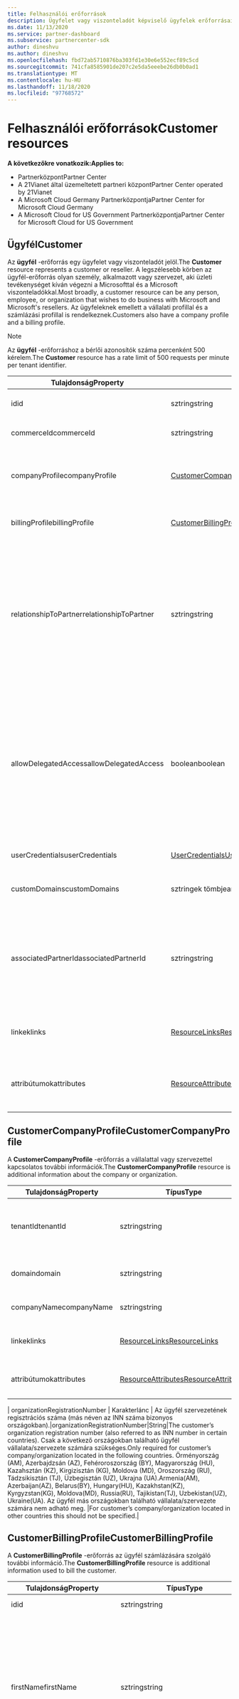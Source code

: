 ```yaml
---
title: Felhasználói erőforrások
description: Ügyfelet vagy viszonteladót képviselő ügyfelek erőforrásai.
ms.date: 11/13/2020
ms.service: partner-dashboard
ms.subservice: partnercenter-sdk
author: dineshvu
ms.author: dineshvu
ms.openlocfilehash: fbd72ab5710876ba303fd1e30e6e552ecf89c5cd
ms.sourcegitcommit: 741cfa8585901de207c2e5da5eeebe26db0b0ad1
ms.translationtype: MT
ms.contentlocale: hu-HU
ms.lasthandoff: 11/18/2020
ms.locfileid: "97768572"
---
```

# <a name="customer-resources"></a><span data-ttu-id="a03e8-103">Felhasználói erőforrások</span><span class="sxs-lookup"><span data-stu-id="a03e8-103">Customer resources</span></span>

<span data-ttu-id="a03e8-104">**A következőkre vonatkozik:**</span><span class="sxs-lookup"><span data-stu-id="a03e8-104">**Applies to:**</span></span>

- <span data-ttu-id="a03e8-105">Partnerközpont</span><span class="sxs-lookup"><span data-stu-id="a03e8-105">Partner Center</span></span>
- <span data-ttu-id="a03e8-106">A 21Vianet által üzemeltetett partneri központ</span><span class="sxs-lookup"><span data-stu-id="a03e8-106">Partner Center operated by 21Vianet</span></span>
- <span data-ttu-id="a03e8-107">A Microsoft Cloud Germany Partnerközpontja</span><span class="sxs-lookup"><span data-stu-id="a03e8-107">Partner Center for Microsoft Cloud Germany</span></span>
- <span data-ttu-id="a03e8-108">A Microsoft Cloud for US Government Partnerközpontja</span><span class="sxs-lookup"><span data-stu-id="a03e8-108">Partner Center for Microsoft Cloud for US Government</span></span>

## <a name="customer"></a><span data-ttu-id="a03e8-109">Ügyfél</span><span class="sxs-lookup"><span data-stu-id="a03e8-109">Customer</span></span>

<span data-ttu-id="a03e8-110">Az **ügyfél** -erőforrás egy ügyfelet vagy viszonteladót jelöl.</span><span class="sxs-lookup"><span data-stu-id="a03e8-110">The **Customer** resource represents a customer or reseller.</span></span> <span data-ttu-id="a03e8-111">A legszélesebb körben az ügyfél-erőforrás olyan személy, alkalmazott vagy szervezet, aki üzleti tevékenységet kíván végezni a Microsofttal és a Microsoft viszonteladókkal.</span><span class="sxs-lookup"><span data-stu-id="a03e8-111">Most broadly, a customer resource can be any person, employee, or organization that wishes to do business with Microsoft and Microsoft's resellers.</span></span> <span data-ttu-id="a03e8-112">Az ügyfeleknek emellett a vállalati profillal és a számlázási profillal is rendelkeznek.</span><span class="sxs-lookup"><span data-stu-id="a03e8-112">Customers also have a company profile and a billing profile.</span></span>

>[!NOTE]
><span data-ttu-id="a03e8-113">Az **ügyfél** -erőforráshoz a bérlői azonosítók száma percenként 500 kérelem.</span><span class="sxs-lookup"><span data-stu-id="a03e8-113">The **Customer** resource has a rate limit of 500 requests per minute per tenant identifier.</span></span>

| <span data-ttu-id="a03e8-114">Tulajdonság</span><span class="sxs-lookup"><span data-stu-id="a03e8-114">Property</span></span>              | <span data-ttu-id="a03e8-115">Típus</span><span class="sxs-lookup"><span data-stu-id="a03e8-115">Type</span></span>                                                             | <span data-ttu-id="a03e8-116">Leírás</span><span class="sxs-lookup"><span data-stu-id="a03e8-116">Description</span></span>                                                                                                                                  |
|-----------------------|------------------------------------------------------------------|----------------------------------------------------------------------------------------------------------------------------------------------|
| <span data-ttu-id="a03e8-117">id</span><span class="sxs-lookup"><span data-stu-id="a03e8-117">id</span></span>                    | <span data-ttu-id="a03e8-118">sztring</span><span class="sxs-lookup"><span data-stu-id="a03e8-118">string</span></span>                                                           | <span data-ttu-id="a03e8-119">Az ügyfél-azonosító.</span><span class="sxs-lookup"><span data-stu-id="a03e8-119">The customer ID.</span></span>                                                                                                                             |
| <span data-ttu-id="a03e8-120">commerceId</span><span class="sxs-lookup"><span data-stu-id="a03e8-120">commerceId</span></span>            | <span data-ttu-id="a03e8-121">sztring</span><span class="sxs-lookup"><span data-stu-id="a03e8-121">string</span></span>                                                           | <span data-ttu-id="a03e8-122">A kereskedelmi azonosító.</span><span class="sxs-lookup"><span data-stu-id="a03e8-122">The commerce ID.</span></span>                                                                                                                             |
| <span data-ttu-id="a03e8-123">companyProfile</span><span class="sxs-lookup"><span data-stu-id="a03e8-123">companyProfile</span></span>        | [<span data-ttu-id="a03e8-124">CustomerCompanyProfile</span><span class="sxs-lookup"><span data-stu-id="a03e8-124">CustomerCompanyProfile</span></span>](#customercompanyprofile)                | <span data-ttu-id="a03e8-125">További információ a vállalatról vagy szervezetről.</span><span class="sxs-lookup"><span data-stu-id="a03e8-125">Additional information about the company or organization.</span></span>                                                                                    |
| <span data-ttu-id="a03e8-126">billingProfile</span><span class="sxs-lookup"><span data-stu-id="a03e8-126">billingProfile</span></span>        | [<span data-ttu-id="a03e8-127">CustomerBillingProfile</span><span class="sxs-lookup"><span data-stu-id="a03e8-127">CustomerBillingProfile</span></span>](#customerbillingprofile)                | <span data-ttu-id="a03e8-128">További információ a számlázáshoz.</span><span class="sxs-lookup"><span data-stu-id="a03e8-128">Additional information used for billing.</span></span>                                                                                                     |
| <span data-ttu-id="a03e8-129">relationshipToPartner</span><span class="sxs-lookup"><span data-stu-id="a03e8-129">relationshipToPartner</span></span> | <span data-ttu-id="a03e8-130">sztring</span><span class="sxs-lookup"><span data-stu-id="a03e8-130">string</span></span>                                                           | <span data-ttu-id="a03e8-131">Meghatározza azt a licencelési programot, amelyet a partner használ ehhez az ügyfélhez: "None", "viszonteladó", "Advisor", "hírszolgáltatás" vagy "Microsoft \_ support".</span><span class="sxs-lookup"><span data-stu-id="a03e8-131">Defines the licensing program that the partner uses for this customer: "none", "reseller", "advisor", "syndication" or "microsoft\_support".</span></span> |
| <span data-ttu-id="a03e8-132">allowDelegatedAccess</span><span class="sxs-lookup"><span data-stu-id="a03e8-132">allowDelegatedAccess</span></span>  | <span data-ttu-id="a03e8-133">boolean</span><span class="sxs-lookup"><span data-stu-id="a03e8-133">boolean</span></span>                                                          | <span data-ttu-id="a03e8-134">Azt határozza meg, hogy a partner delegált rendszergazdai jogosultságokat kapott-e az ügyféltől.</span><span class="sxs-lookup"><span data-stu-id="a03e8-134">Whether the partner has been granted delegated admin privileges by this customer.</span></span> <span data-ttu-id="a03e8-135">Ez a tulajdonság csak akkor érhető el, ha az ügyfél azonosító alapján, nem lista szerint van beolvasva.</span><span class="sxs-lookup"><span data-stu-id="a03e8-135">This property is only available when getting a customer by ID, not by list.</span></span>                                                         |
| <span data-ttu-id="a03e8-136">userCredentials</span><span class="sxs-lookup"><span data-stu-id="a03e8-136">userCredentials</span></span>       | [<span data-ttu-id="a03e8-137">UserCredentials</span><span class="sxs-lookup"><span data-stu-id="a03e8-137">UserCredentials</span></span>](user-resources.md#usercredentials) | <span data-ttu-id="a03e8-138">A felhasználó hitelesítő adatai.</span><span class="sxs-lookup"><span data-stu-id="a03e8-138">The user credentials.</span></span>                                                                                                                        |
| <span data-ttu-id="a03e8-139">customDomains</span><span class="sxs-lookup"><span data-stu-id="a03e8-139">customDomains</span></span>         | <span data-ttu-id="a03e8-140">sztringek tömbje</span><span class="sxs-lookup"><span data-stu-id="a03e8-140">array of strings</span></span>                                                 | <span data-ttu-id="a03e8-141">Az ügyfél egyéni tartományának listája.</span><span class="sxs-lookup"><span data-stu-id="a03e8-141">List of custom domains of a customer.</span></span>                                                                                                        |
| <span data-ttu-id="a03e8-142">associatedPartnerId</span><span class="sxs-lookup"><span data-stu-id="a03e8-142">associatedPartnerId</span></span>   | <span data-ttu-id="a03e8-143">sztring</span><span class="sxs-lookup"><span data-stu-id="a03e8-143">string</span></span>                                                           | <span data-ttu-id="a03e8-144">Az ügyfél-fiókhoz társított közvetett viszonteladó.</span><span class="sxs-lookup"><span data-stu-id="a03e8-144">The indirect reseller associated to this customer account.</span></span> <span data-ttu-id="a03e8-145">Ez az érték csak közvetett CSP-partnerek számára állítható be.</span><span class="sxs-lookup"><span data-stu-id="a03e8-145">This value can be set only by indirect CSP partners.</span></span>                              |
| <span data-ttu-id="a03e8-146">linkek</span><span class="sxs-lookup"><span data-stu-id="a03e8-146">links</span></span>                 | [<span data-ttu-id="a03e8-147">ResourceLinks</span><span class="sxs-lookup"><span data-stu-id="a03e8-147">ResourceLinks</span></span>](utility-resources.md#resourcelinks)             | <span data-ttu-id="a03e8-148">A profilban található erőforrás-hivatkozások.</span><span class="sxs-lookup"><span data-stu-id="a03e8-148">The resource links contained within the profile.</span></span>                                                                                             |
| <span data-ttu-id="a03e8-149">attribútumok</span><span class="sxs-lookup"><span data-stu-id="a03e8-149">attributes</span></span>            | [<span data-ttu-id="a03e8-150">ResourceAttributes</span><span class="sxs-lookup"><span data-stu-id="a03e8-150">ResourceAttributes</span></span>](utility-resources.md#resourceattributes)   | <span data-ttu-id="a03e8-151">A profilnak megfelelő metaadat-attribútumok.</span><span class="sxs-lookup"><span data-stu-id="a03e8-151">The metadata attributes corresponding to the profile.</span></span>                                                                                        |

## <a name="customercompanyprofile"></a><span data-ttu-id="a03e8-152">CustomerCompanyProfile</span><span class="sxs-lookup"><span data-stu-id="a03e8-152">CustomerCompanyProfile</span></span>

<span data-ttu-id="a03e8-153">A **CustomerCompanyProfile** -erőforrás a vállalattal vagy szervezettel kapcsolatos további információk.</span><span class="sxs-lookup"><span data-stu-id="a03e8-153">The **CustomerCompanyProfile** resource is additional information about the company or organization.</span></span>

| <span data-ttu-id="a03e8-154">Tulajdonság</span><span class="sxs-lookup"><span data-stu-id="a03e8-154">Property</span></span>    | <span data-ttu-id="a03e8-155">Típus</span><span class="sxs-lookup"><span data-stu-id="a03e8-155">Type</span></span>                                                           | <span data-ttu-id="a03e8-156">Leírás</span><span class="sxs-lookup"><span data-stu-id="a03e8-156">Description</span></span>                                                                       |
|-------------|----------------------------------------------------------------|-----------------------------------------------------------------------------------|
| <span data-ttu-id="a03e8-157">tenantId</span><span class="sxs-lookup"><span data-stu-id="a03e8-157">tenantId</span></span>    | <span data-ttu-id="a03e8-158">sztring</span><span class="sxs-lookup"><span data-stu-id="a03e8-158">string</span></span>                                                         | <span data-ttu-id="a03e8-159">Az ügyfél bérlői azonosítója az Azure AD-hez.</span><span class="sxs-lookup"><span data-stu-id="a03e8-159">The customer's tenant identifier for Azure AD.</span></span> <span data-ttu-id="a03e8-160">Ezt nevezik MicrosoftID is.</span><span class="sxs-lookup"><span data-stu-id="a03e8-160">This is also called a MicrosoftID.</span></span> |
| <span data-ttu-id="a03e8-161">domain</span><span class="sxs-lookup"><span data-stu-id="a03e8-161">domain</span></span>      | <span data-ttu-id="a03e8-162">sztring</span><span class="sxs-lookup"><span data-stu-id="a03e8-162">string</span></span>                                                         | <span data-ttu-id="a03e8-163">Az ügyfél neve, például contoso.onmicrosoft.com.</span><span class="sxs-lookup"><span data-stu-id="a03e8-163">The customer's name, such as contoso.onmicrosoft.com.</span></span>                             |
| <span data-ttu-id="a03e8-164">companyName</span><span class="sxs-lookup"><span data-stu-id="a03e8-164">companyName</span></span> | <span data-ttu-id="a03e8-165">sztring</span><span class="sxs-lookup"><span data-stu-id="a03e8-165">string</span></span>                                                         | <span data-ttu-id="a03e8-166">A vállalat vagy szervezet neve.</span><span class="sxs-lookup"><span data-stu-id="a03e8-166">The name of the company or organization.</span></span>                                          |
| <span data-ttu-id="a03e8-167">linkek</span><span class="sxs-lookup"><span data-stu-id="a03e8-167">links</span></span>       | [<span data-ttu-id="a03e8-168">ResourceLinks</span><span class="sxs-lookup"><span data-stu-id="a03e8-168">ResourceLinks</span></span>](utility-resources.md#resourcelinks)           | <span data-ttu-id="a03e8-169">A profilban található erőforrás-hivatkozások.</span><span class="sxs-lookup"><span data-stu-id="a03e8-169">The resource links contained within the profile.</span></span>                                  |
| <span data-ttu-id="a03e8-170">attribútumok</span><span class="sxs-lookup"><span data-stu-id="a03e8-170">attributes</span></span>  | [<span data-ttu-id="a03e8-171">ResourceAttributes</span><span class="sxs-lookup"><span data-stu-id="a03e8-171">ResourceAttributes</span></span>](utility-resources.md#resourceattributes) | <span data-ttu-id="a03e8-172">A profilnak megfelelő metaadat-attribútumok.</span><span class="sxs-lookup"><span data-stu-id="a03e8-172">The metadata attributes corresponding to the profile.</span></span>                             |

<span data-ttu-id="a03e8-173">| organizationRegistrationNumber | Karakterlánc | Az ügyfél szervezetének regisztrációs száma (más néven az INN száma bizonyos országokban).</span><span class="sxs-lookup"><span data-stu-id="a03e8-173">|organizationRegistrationNumber|String|The customer’s organization registration number (also referred to as INN number in certain countries).</span></span> <span data-ttu-id="a03e8-174">Csak a következő országokban található ügyfél vállalata/szervezete számára szükséges.</span><span class="sxs-lookup"><span data-stu-id="a03e8-174">Only required for customer’s company/organization located in the following countries.</span></span> <span data-ttu-id="a03e8-175">Örményország (AM), Azerbajdzsán (AZ), Fehéroroszország (BY), Magyarország (HU), Kazahsztán (KZ), Kirgizisztán (KG), Moldova (MD), Oroszország (RU), Tádzsikisztán (TJ), Üzbegisztán (UZ), Ukrajna (UA).</span><span class="sxs-lookup"><span data-stu-id="a03e8-175">Armenia(AM), Azerbaijan(AZ), Belarus(BY), Hungary(HU), Kazakhstan(KZ), Kyrgyzstan(KG), Moldova(MD), Russia(RU), Tajikistan(TJ), Uzbekistan(UZ), Ukraine(UA).</span></span> <span data-ttu-id="a03e8-176">Az ügyfél más országokban található vállalata/szervezete számára nem adható meg. |</span><span class="sxs-lookup"><span data-stu-id="a03e8-176">For customer’s company/organization located in other countries this should not be specified.|</span></span>


## <a name="customerbillingprofile"></a><span data-ttu-id="a03e8-177">CustomerBillingProfile</span><span class="sxs-lookup"><span data-stu-id="a03e8-177">CustomerBillingProfile</span></span>

<span data-ttu-id="a03e8-178">A **CustomerBillingProfile** -erőforrás az ügyfél számlázására szolgáló további információ.</span><span class="sxs-lookup"><span data-stu-id="a03e8-178">The **CustomerBillingProfile** resource is additional information used to bill the customer.</span></span>

| <span data-ttu-id="a03e8-179">Tulajdonság</span><span class="sxs-lookup"><span data-stu-id="a03e8-179">Property</span></span>       | <span data-ttu-id="a03e8-180">Típus</span><span class="sxs-lookup"><span data-stu-id="a03e8-180">Type</span></span>                                                           | <span data-ttu-id="a03e8-181">Leírás</span><span class="sxs-lookup"><span data-stu-id="a03e8-181">Description</span></span>                                                                                                                                            |
|----------------|----------------------------------------------------------------|--------------------------------------------------------------------------------------------------------------------------------------------------------|
| <span data-ttu-id="a03e8-182">id</span><span class="sxs-lookup"><span data-stu-id="a03e8-182">id</span></span>             | <span data-ttu-id="a03e8-183">sztring</span><span class="sxs-lookup"><span data-stu-id="a03e8-183">string</span></span>                                                         | <span data-ttu-id="a03e8-184">A profil azonosítója.</span><span class="sxs-lookup"><span data-stu-id="a03e8-184">The profile identifier.</span></span>                                                                                                                                |
| <span data-ttu-id="a03e8-185">firstName</span><span class="sxs-lookup"><span data-stu-id="a03e8-185">firstName</span></span>      | <span data-ttu-id="a03e8-186">sztring</span><span class="sxs-lookup"><span data-stu-id="a03e8-186">string</span></span>                                                         | <span data-ttu-id="a03e8-187">Az ügyfél vállalatának számlázási kapcsolatának utóneve.</span><span class="sxs-lookup"><span data-stu-id="a03e8-187">The first name of the billing contact at the customer's company.</span></span> <span data-ttu-id="a03e8-188">Ez az a személy, aki a számlákat és egyéb számlázási kommunikációt irányítja.</span><span class="sxs-lookup"><span data-stu-id="a03e8-188">This is the person that invoices and other billing communication will be directed to.</span></span> |
| <span data-ttu-id="a03e8-189">lastName</span><span class="sxs-lookup"><span data-stu-id="a03e8-189">lastName</span></span>       | <span data-ttu-id="a03e8-190">sztring</span><span class="sxs-lookup"><span data-stu-id="a03e8-190">string</span></span>                                                         | <span data-ttu-id="a03e8-191">A számlázási kapcsolat vezetékneve.</span><span class="sxs-lookup"><span data-stu-id="a03e8-191">The last name of the billing contact.</span></span>                                                                                                                  |
| <span data-ttu-id="a03e8-192">e-mail</span><span class="sxs-lookup"><span data-stu-id="a03e8-192">email</span></span>          | <span data-ttu-id="a03e8-193">sztring</span><span class="sxs-lookup"><span data-stu-id="a03e8-193">string</span></span>                                                         | <span data-ttu-id="a03e8-194">A számlázási partner e-mail-címe</span><span class="sxs-lookup"><span data-stu-id="a03e8-194">The billing contact's email address</span></span>                                                                                                                    |
| <span data-ttu-id="a03e8-195">kulturális környezet</span><span class="sxs-lookup"><span data-stu-id="a03e8-195">culture</span></span>        | <span data-ttu-id="a03e8-196">sztring</span><span class="sxs-lookup"><span data-stu-id="a03e8-196">string</span></span>                                                         | <span data-ttu-id="a03e8-197">Az előnyben részesített kulturális környezet a kommunikációhoz és a pénznemhez, mint például az "en-us".</span><span class="sxs-lookup"><span data-stu-id="a03e8-197">Their preferred culture for communication and currency, such as "en-us".</span></span>                                                                               |
| <span data-ttu-id="a03e8-198">language</span><span class="sxs-lookup"><span data-stu-id="a03e8-198">language</span></span>       | <span data-ttu-id="a03e8-199">sztring</span><span class="sxs-lookup"><span data-stu-id="a03e8-199">string</span></span>                                                         | <span data-ttu-id="a03e8-200">Az előnyben részesített nyelv a kommunikációhoz.</span><span class="sxs-lookup"><span data-stu-id="a03e8-200">Their preferred language for communication.</span></span>                                                                                                            |
| <span data-ttu-id="a03e8-201">companyName</span><span class="sxs-lookup"><span data-stu-id="a03e8-201">companyName</span></span>    | <span data-ttu-id="a03e8-202">sztring</span><span class="sxs-lookup"><span data-stu-id="a03e8-202">string</span></span>                                                         | <span data-ttu-id="a03e8-203">A vállalat vagy szervezet neve.</span><span class="sxs-lookup"><span data-stu-id="a03e8-203">The name of the company or organization.</span></span>                                                                                                               |
| <span data-ttu-id="a03e8-204">defaultAddress</span><span class="sxs-lookup"><span data-stu-id="a03e8-204">defaultAddress</span></span> | [<span data-ttu-id="a03e8-205">Cím</span><span class="sxs-lookup"><span data-stu-id="a03e8-205">Address</span></span>](utility-resources.md#address)                       | <span data-ttu-id="a03e8-206">Az a cím, amelyet a számlák küldenek, ahol a számlázási kapcsolat működik.</span><span class="sxs-lookup"><span data-stu-id="a03e8-206">The address that bills are sent to, where the billing contact works.</span></span>                                                                                   |
| <span data-ttu-id="a03e8-207">linkek</span><span class="sxs-lookup"><span data-stu-id="a03e8-207">links</span></span>          | [<span data-ttu-id="a03e8-208">ResourceLinks</span><span class="sxs-lookup"><span data-stu-id="a03e8-208">ResourceLinks</span></span>](utility-resources.md#resourcelinks)           | <span data-ttu-id="a03e8-209">A profilban található erőforrás-hivatkozások.</span><span class="sxs-lookup"><span data-stu-id="a03e8-209">The resource links contained within the profile.</span></span>                                                                                                       |
| <span data-ttu-id="a03e8-210">attribútumok</span><span class="sxs-lookup"><span data-stu-id="a03e8-210">attributes</span></span>     | [<span data-ttu-id="a03e8-211">ResourceAttributes</span><span class="sxs-lookup"><span data-stu-id="a03e8-211">ResourceAttributes</span></span>](utility-resources.md#resourceattributes) | <span data-ttu-id="a03e8-212">A profilnak megfelelő metaadat-attribútumok.</span><span class="sxs-lookup"><span data-stu-id="a03e8-212">The metadata attributes corresponding to the profile.</span></span>                                                                                                  |

## <a name="customerrelationshiprequest"></a><span data-ttu-id="a03e8-213">CustomerRelationshipRequest</span><span class="sxs-lookup"><span data-stu-id="a03e8-213">CustomerRelationshipRequest</span></span>

<span data-ttu-id="a03e8-214">A **CustomerRelationshipRequest** -erőforrás tartalmazza azt az URL-címet, amelyet az ügyfél a viszonteladói kapcsolat létrehozásához használ a partnerrel.</span><span class="sxs-lookup"><span data-stu-id="a03e8-214">The **CustomerRelationshipRequest** resource contains the URL used by the customer to establish a reseller relationship with a partner.</span></span>

| <span data-ttu-id="a03e8-215">Tulajdonság</span><span class="sxs-lookup"><span data-stu-id="a03e8-215">Property</span></span>   | <span data-ttu-id="a03e8-216">Típus</span><span class="sxs-lookup"><span data-stu-id="a03e8-216">Type</span></span>                                                           | <span data-ttu-id="a03e8-217">Leírás</span><span class="sxs-lookup"><span data-stu-id="a03e8-217">Description</span></span>                                                              |
|------------|----------------------------------------------------------------|--------------------------------------------------------------------------|
| <span data-ttu-id="a03e8-218">url</span><span class="sxs-lookup"><span data-stu-id="a03e8-218">url</span></span>        | <span data-ttu-id="a03e8-219">sztring</span><span class="sxs-lookup"><span data-stu-id="a03e8-219">string</span></span>                                                         | <span data-ttu-id="a03e8-220">Az ügyfél által a partnerrel létesített kapcsolat létesítéséhez használt URL-cím.</span><span class="sxs-lookup"><span data-stu-id="a03e8-220">The URL used by the customer to establish a relationship with a partner.</span></span> |
| <span data-ttu-id="a03e8-221">attribútumok</span><span class="sxs-lookup"><span data-stu-id="a03e8-221">attributes</span></span> | [<span data-ttu-id="a03e8-222">ResourceAttributes</span><span class="sxs-lookup"><span data-stu-id="a03e8-222">ResourceAttributes</span></span>](utility-resources.md#resourceattributes) | <span data-ttu-id="a03e8-223">A kapcsolati kérelemhez tartozó metaadat-attribútumok.</span><span class="sxs-lookup"><span data-stu-id="a03e8-223">The metadata attributes corresponding to the relationship request.</span></span>       |